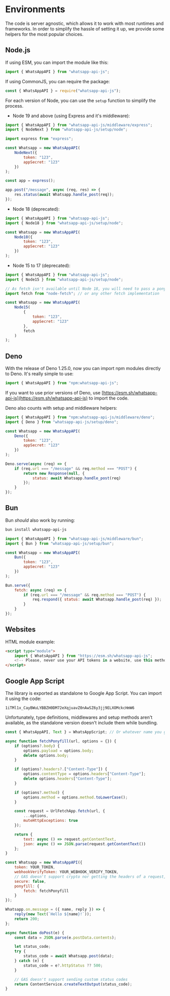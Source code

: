 # Environments

The code is server agnostic, which allows it to work with most runtimes and
frameworks. In order to simplify the hassle of setting it up, we provide some
helpers for the most popular choices.

## Node.js

If using ESM, you can import the module like this:

```js
import { WhatsAppAPI } from "whatsapp-api-js";
```

If using CommonJS, you can require the package:

```js
const { WhatsAppAPI } = require("whatsapp-api-js");
```

For each version of Node, you can use the `setup` function to simplify the
process.

- Node 19 and above (using Express and it's middleware):

```js
import { WhatsAppAPI } from "whatsapp-api-js/middleware/express";
import { NodeNext } from "whatsapp-api-js/setup/node";

import express from "express";

const Whatsapp = new WhatsAppAPI(
    NodeNext({
        token: "123",
        appSecret: "123"
    })
);

const app = express();

app.post("/message", async (req, res) => {
    res.status(await Whatsapp.handle_post(req));
});
```

- Node 18 (deprecated):

```js
import { WhatsAppAPI } from "whatsapp-api-js";
import { Node18 } from "whatsapp-api-js/setup/node";

const Whatsapp = new WhatsAppAPI(
    Node18({
        token: "123",
        appSecret: "123"
    })
);
```

- Node 15 to 17 (deprecated):

```js
import { WhatsAppAPI } from "whatsapp-api-js";
import { Node15 } from "whatsapp-api-js/setup/node";

// As fetch isn't available until Node 18, you will need to pass a ponyfill as a parameter
import fetch from "node-fetch"; // or any other fetch implementation

const Whatsapp = new WhatsAppAPI(
    Node15(
        {
            token: "123",
            appSecret: "123"
        },
        fetch
    )
);
```

## Deno

With the release of Deno 1.25.0, now you can import npm modules directly to
Deno. It's really simple to use:

```js
import { WhatsAppAPI } from "npm:whatsapp-api-js";
```

If you want to use prior versions of Deno, use
[https://esm.sh/whatsapp-api-js](https://esm.sh/whatsapp-api-js) to import the
code.

Deno also counts with setup and middleware helpers:

```js
import { WhatsAppAPI } from "npm:whatsapp-api-js/middleware/deno";
import { Deno } from "whatsapp-api-js/setup/deno";

const Whatsapp = new WhatsAppAPI(
    Deno({
        token: "123",
        appSecret: "123"
    })
);

Deno.serve(async (req) => {
    if (req.url === "/message" && req.method === "POST") {
        return new Response(null, {
            status: await Whatsapp.handle_post(req)
        });
    }
});
```

## Bun

Bun _should_ also work by running:

```sh
bun install whatsapp-api-js
```

```js
import { WhatsAppAPI } from "whatsapp-api-js/middleware/bun";
import { Bun } from "whatsapp-api-js/setup/bun";

const Whatsapp = new WhatsAppAPI(
    Bun({
        token: "123",
        appSecret: "123"
    })
);

Bun.serve({
    fetch: async (req) => {
        if (req.url === "/message" && req.method === "POST") {
            req.respond({ status: await Whatsapp.handle_post(req) });
        }
    }
});
```

## Websites

HTML module example:

```html
<script type="module">
    import { WhatsAppAPI } from "https://esm.sh/whatsapp-api-js";
    <!-- Please, never use your API tokens in a website, use this method wisely -->
</script>
```

## Google App Script

The library is exported as standalone to Google App Script. You can import it
using the code:

```
1iTMl1x_CayBWuLYBBZH0DM72eXqjuavZ0nAwSZ6y3jj9ELXOMckcHmW6
```

Unfortunately, type definitions, middlewares and setup methods aren't available,
as the standalone version doesn't include them while bundling.

```js
const { WhatsAppAPI, Text } = WhatsAppScript; // Or whatever name you gave to the library

async function fetchPonyfill(url, options = {}) {
    if (options?.body) {
        options.payload = options.body;
        delete options.body;
    }

    if (options?.headers?.["Content-Type"]) {
        options.contentType = options.headers["Content-Type"];
        delete options.headers["Content-Type"];
    }

    if (options?.method) {
        options.method = options.method.toLowerCase();
    }

    const request = UrlFetchApp.fetch(url, {
        ...options,
        muteHttpExceptions: true
    });

    return {
        text: async () => request.getContentText,
        json: async () => JSON.parse(request.getContentText())
    };
}

const Whatsapp = new WhatsAppAPI({
    token: YOUR_TOKEN,
    webhookVerifyToken: YOUR_WEBHOOK_VERIFY_TOKEN,
    // GAS doesn't support crypto nor getting the headers of a request, there's no way to verify payloads
    secure: false,
    ponyfill: {
        fetch: fetchPonyfill
    }
});

Whatsapp.on.message = ({ name, reply }) => {
    reply(new Text(`Hello ${name}!`));
    return 200;
};

async function doPost(e) {
    const data = JSON.parse(e.postData.contents);

    let status_code;
    try {
        status_code = await Whatsapp.post(data);
    } catch (e) {
        status_code = e?.httpStatus ?? 500;
    }

    // GAS doesn't support sending custom status codes
    return ContentService.createTextOutput(status_code);
}
```
